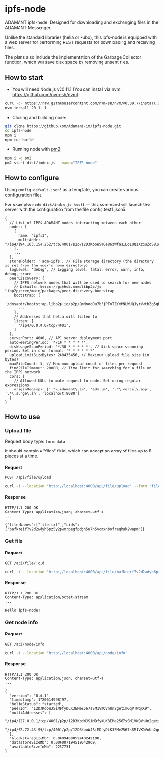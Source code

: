 # ipfs-node
ADAMANT ipfs-node. Designed for downloading and exchanging files in the ADAMANT Messenger. 

Unlike the standard libraries (helia or kubo), this ipfs-node is equipped with a web server for performing REST requests for downloading and receiving files.

The plans also include the implementation of the Garbage Collector function, which will save disk space by removing unsent files.

## How to start
- You will need Node.js v20.11.1 (You can install via nvm: https://github.com/nvm-sh/nvm):
```bash
curl -o- https://raw.githubusercontent.com/nvm-sh/nvm/v0.39.7/install.sh | bash
nvm install 20.11.1
```
- Cloning and building node:
```bash
git clone https://github.com/Adamant-im/ipfs-node.git
cd ipfs-node 
npm i
npm run build
```
- Running node with [pm2](https://github.com/Unitech/pm2):
```bash
npm i -g pm2
pm2 start dist/index.js --name="IPFS node"
```


## How to configure
Using `config.default.json5` as a template, you can create various configuration files. 

For example:
`node dist/index.js test1` — this command will launch the server with the configuration from the file config.test1.json5

```jsonc
{
  // List of IPFS ADAMANT nodes interacting between each other
  nodes: [
    {
      name: "ipfs1",
      multiAddr: "/ip4/194.163.154.252/tcp/4001/p2p/12D3KooWSUCe86zWfas1Lo1UQzXzquZgS81d1DpPPYAuTNjSyniq"
    },
    ...
  ],
  storeFolder: '.adm-ipfs', // File storage directory (the directory is set from the user’s home directory)
  logLevel: 'debug', // Logging level: fatal, error, warn, info, debug, trace
  peerDiscovery: {
    // IPFS network nodes that will be used to search for new nodes
    // Details: https://github.com/libp2p/js-libp2p/tree/main/packages/peer-discovery-bootstrap
    bootstrap: [
      '/dnsaddr/bootstrap.libp2p.io/p2p/QmNnooDu7bfjPFoTZYxMNLWUQJyrVwtbZg5gBMjTezGAJN',
      ...
    ],
    // Addresses that helia will listen to
    listen: [
      '/ip4/0.0.0.0/tcp/4001',
    ]
  },
  serverPort: 4000, // API server deployment port
  autoPeeringPeriod: '*/10 * * * * *', 
  diskUsageScanPeriod: '*/30 * * * * *', // Disk space scanning period. Set in cron format: '* * * * * *'
  uploadLimitSizeBytes: 268435456, // Maximum upload file size (in bytes)
  maxFileCount: 5, // Maximum upload count of files per request
  findFileTimeout: 20000, // Time limit for searching for a file on the IPFS network 
  cors: {
    // Allowed URLs to make request to node. Set using regular expressions 
    originRegexps: ['.*\.adamant\.im', 'adm.im', '.*\.vercel\.app', '.*\.surge\.sh', 'localhost:8080']
  }
}
```

## How to use

### Upload file
Request body type: `form-data`

It should contain a "files" field, which can accept an array of files up to 5 pieces at a time.

#### Request
```POST /api/file/upload```
```bash
curl -i --location 'http://localhost:4000/api/file/upload' --form 'files=@"file.txt"'
```

#### Response
```
HTTP/1.1 200 OK
Content-Type: application/json; charset=utf-8
...

{"filesNames":["file.txt"],"cids":["bafkreif7v2d2wdyh6pz5y2pwmrpegfpdgh5u7n5vomxnbofraqhuk2wapm"]}
```

### Get file

#### Request
```GET /api/file/:cid```
```bash
curl -i --location 'http://localhost:4000/api/file/bafkreif7v2d2wdyh6pz5y2pwmrpegfpdgh5u7n5vomxnbofraqhuk2wapm'
```

#### Response
```
HTTP/1.1 200 OK
Content-Type: application/octet-stream
...

Hello ipfs-node!
```

### Get node info

#### Request
```GET /api/node/info```
```bash
curl -i --location 'http://localhost:4000/api/node/info'
```

#### Response
```
HTTP/1.1 200 OK
Content-Type: application/json; charset=utf-8
...

{
  "version": "0.0.1",
  "timestamp": 1720614998797,
  "heliaStatus": "started",
  "peerId": "12D3KooWJSiMDfyDLK3EMe2567sSM1VKQVnUn2getimGqVTWqKX9",
  "multiAddresses": [
    "/ip4/127.0.0.1/tcp/4001/p2p/12D3KooWJSiMDfyDLK3EMe2567sSM1VKQVnUn2getimGqVTWqKX9",
    "/ip4/62.72.43.99/tcp/4001/p2p/12D3KooWJSiMDfyDLK3EMe2567sSM1VKQVnUn2getimGqVTWqKX9"
  ],
  "blockstoreSizeMb": 0.0009489059448242188,
  "datastoreSizeMb": 0.006007194519042969,
  "availableSizeInMb": 2257731
}
```
